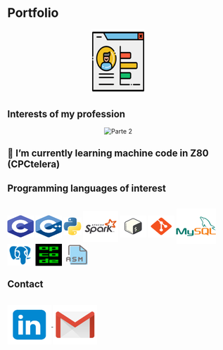 # Portfolio

<div align="center">
  <a href="https://github.com/aggranadoss/ePortfolio" target="_blank">
    <img 
      src="https://github.com/aggranadoss/aggranadoss/blob/main/Image/portfolio/professional-portfolio.gif" 
      alt="Portfolio Icon" 
      width="120" 
      height="150"
    />
  </a>
</div>

## Interests of my profession

<div align="center">
  <img src="https://github.com/aggranadoss/aggranadoss/blob/main/Image/portfolio/part2.webp" alt="Parte 2" />
</div>



## 🌱 I’m currently learning machine code in Z80 (CPCtelera)


## Programming languages of interest

<div style="display: inline_block"><br>
  <img align="center" alt="Angel-C" height="50" width="60" src="https://github.com/aggranadoss/aggranadoss/blob/main/Image/c_language.svg">
  
  <img align="center" alt="Angel-CPP" height="50" width="60" src="https://github.com/aggranadoss/aggranadoss/blob/main/Image/cpp.svg">

  <img align="center" alt="Angel-Python" height="40" width="40" src="https://github.com/aggranadoss/aggranadoss/blob/main/Image/python.png">

  <img align="center" alt="Angel-PySpark" height="70" width="80" src="https://github.com/aggranadoss/aggranadoss/blob/main/Image/apachespark.png">


  <img align="center" alt="Angel-Bash" height="50" width="60" src="https://github.com/aggranadoss/aggranadoss/blob/main/Image/bash.svg">
    
  <img align="center" alt="Angel-Git" height="50" width="60" src="https://github.com/aggranadoss/aggranadoss/blob/main/Image/git.svg">
   
  <img align="center" alt="Angel-MySQL" height="80" width="90" src="https://github.com/aggranadoss/aggranadoss/blob/main/Image/mysql.svg">

  <img align="center" alt="Angel-PostgreeSQL" height="50" width="60" src="https://github.com/aggranadoss/aggranadoss/blob/main/Image/postgresql.svg">

  <img align="center" alt="Angel-Opcode" height="50" width="60" src="https://github.com/aggranadoss/aggranadoss/blob/main/Image/opcode.png">

  <img align="center" alt="Angel-ASM" height="50" width="60" src="https://github.com/aggranadoss/aggranadoss/blob/main/Image/asm.png">

 [comment]: <> (<img align="center" alt="Angel-C" height="30" width="40" src="">) 

</div>

## Contact 

<div style="display: inline_block"><br>
    <a href="https://www.linkedin.com/in/angel-gustavo-granados-sumalave-012039244/" target="_blank"><img align="center" alt="Angel-C" height="90" width="100" src="https://github.com/aggranadoss/aggranadoss/blob/main/Image/social/linkedin.svg">
      <a href="mailto:aggranadoss484@gmail.com" target="_blank"><img align="center" alt="Angel-CPP" height="90" width="100" src="https://github.com/aggranadoss/aggranadoss/blob/main/Image/social/gmail.svg">


  
